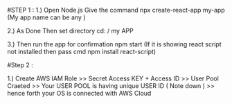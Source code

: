 #STEP 1 : 
1.) Open Node.js Give the command npx create-react-app my-app (My app name can be any ) 

2.) As Done Then set directory cd: / my APP

3.) Then run the app for confirmation npm start (If it is showing react script not installed then pass cmd 
npm install react-script)

#Step 2 :

1.) Create AWS IAM Role >> Secret Access KEY + Access ID >> User Pool Craeted >> Your USER POOL is having 
unique USER ID ( Note down ) >> hence forth your OS is connected with AWS Cloud 
